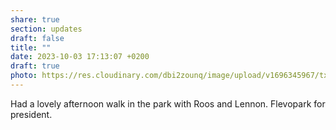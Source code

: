 ```yaml
---
share: true
section: updates
draft: false
title: ""
date: 2023-10-03 17:13:07 +0200
draft: true
photo: https://res.cloudinary.com/dbi2zounq/image/upload/v1696345967/txhnhkhlbtukrb0ejtp0.jpg
---
```


Had a lovely afternoon walk in the park with Roos and Lennon. Flevopark for president.
